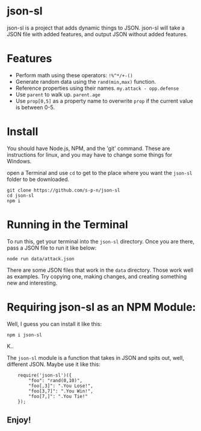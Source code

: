 # json-sl
json-sl is a project that adds dynamic things to JSON. json-sl
will take a JSON file with added features, and output JSON
without added features.


# Features
* Perform math using these operators: `!%^*/+-()`
* Generate random data using the `rand(min,max)` function.
* Reference properties using their names. `my.attack - opp.defense`
* Use `parent` to walk up. `parent.age`
* Use `prop[0,5]` as a property name to overwrite `prop` if the current value is between 0-5.


# Install
You should have Node.js, NPM, and the 'git' command.
These are instructions for linux, and you may have to 
change some things for Windows.

open a Terminal and use `cd` to get to the place where 
you want the `json-sl` folder to be downloaded.
```
git clone https://github.com/s-p-n/json-sl
cd json-sl
npm i
```


# Running in the Terminal
To run this, get your terminal into the `json-sl` directory.
Once you are there, pass a JSON file to run it like below:
```
node run data/attack.json
```

There are some JSON files that work in the `data` directory.
Those work well as examples. Try copying one, making changes,
and creating something new and interesting.

# Requiring json-sl as an NPM Module:
Well, I guess you can install it like this:
```
npm i json-sl
```

K..

The `json-sl` module is a function that takes in JSON and spits out, well, different JSON. Maybe use it like this:
```
    require('json-sl')({
        "foo": "rand(0,10)",
        "foo[,3]": ".You Lose!",
        "foo[3,7]": ".You Win!",
        "foo[7,]": ".You Tie!"
    });
```

## Enjoy!
